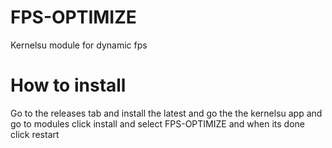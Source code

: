 # FPS-OPTIMIZE
Kernelsu module for dynamic fps
# How to install
Go to the releases tab and install the latest and go the the kernelsu app and go to modules click install and select FPS-OPTIMIZE and when its done click restart
